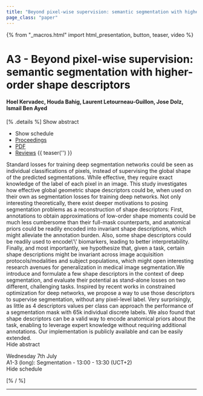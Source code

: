 ```yaml
---
title: "Beyond pixel-wise supervision: semantic segmentation with higher-order shape descriptors"
page_class: "paper"
---
```


{% from "_macros.html" import html_presentation, button, teaser, video %}

# A3 - Beyond pixel-wise supervision: semantic segmentation with higher-order shape descriptors

#### Hoel Kervadec, Houda Bahig, Laurent Letourneau-Guillon, Jose Dolz, Ismail Ben Ayed

[% .details %]
<a class="toggle_visibility" data-selector=".abstract" data-level="3">Show abstract</a>
- <a class="toggle_visibility" data-selector=".schedule" data-level="3">Show schedule</a>
- <a href="">Proceedings</a>
- <a href="https://openreview.net/pdf?id=nqe6e0oJ_fL">PDF</a>
- <a href="https://openreview.net/forum?id=nqe6e0oJ_fL">Reviews</a>
{{ teaser('') }}

<p>
    <span class="abstract">
        Standard losses for training deep segmentation networks could be seen as individual classifications of pixels, instead of supervising the global shape of the predicted segmentations. While effective, they require exact knowledge of the label of each pixel in an image. This study investigates how effective global geometric shape descriptors could be, when used on their own as segmentation losses for training deep networks. Not only interesting theoretically, there exist deeper motivations to posing segmentation problems as a reconstruction of shape descriptors: First, annotations to obtain approximations of low-order shape moments could be much less cumbersome than their full-mask counterparts, and anatomical priors could be readily encoded into invariant shape descriptions, which might alleviate the annotation burden. Also, some shape descriptors could be readily used to encode\'\' biomarkers, leading to better interpretability. Finally, and most importantly, we hypothesize that, given a task, certain shape descriptions might be invariant across image acquisition protocols/modalities and subject populations, which might open interesting research avenues for generalization in medical image segmentation.We introduce and formulate a few shape descriptors in the context of deep segmentation, and evaluate their potential as stand-alone losses on two different, challenging tasks. Inspired by recent works in constrained optimization for deep networks, we propose a way to use those descriptors to supervise segmentation, without any pixel-level label. Very surprisingly, as little as 4 descriptors values per class can approach the performance of a segmentation mask with 65k individual discrete labels. We also found that shape descriptors can be a valid way to encode anatomical priors about the task, enabling to leverage expert knowledge without requiring additional annotations. Our implementation is publicly available and can be easily extended.
        <br>
        <span class="actions"><a class="toggle_visibility" data-level="2">Hide abstract</a></span>
    </span>
</p>

<p>
    <span class="schedule">
         Wednesday 7th July<br>A1-3 (long): Segmentation - 13:00 - 13:30 (UCT+2)
        <br>
        <span class="actions"><a class="toggle_visibility" data-level="2">Hide schedule</a></span>
    </span>
</p>

[% / %]


---

